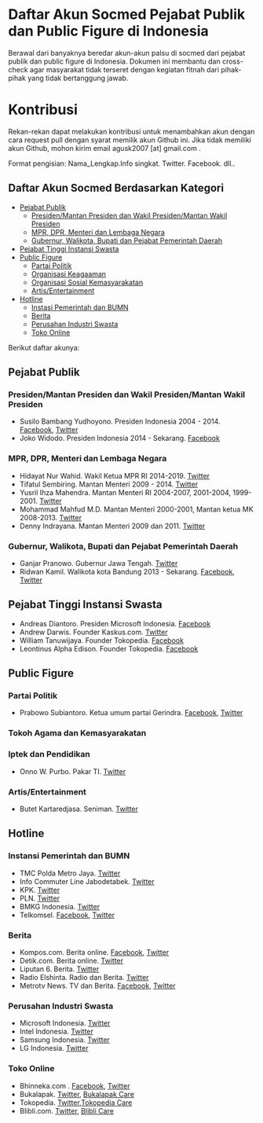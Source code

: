 # Daftar Akun Socmed Pejabat Publik dan Public Figure di Indonesia
Berawal dari banyaknya beredar akun-akun palsu di socmed dari pejabat publik dan public figure di Indonesia. Dokumen ini membantu dan cross-check agar masyarakat tidak terseret dengan kegiatan fitnah dari pihak-pihak yang tidak bertanggung jawab.

# Kontribusi
Rekan-rekan dapat melakukan kontribusi untuk menambahkan akun dengan cara request pull dengan syarat memilik akun Github ini. Jika tidak memiliki akun Github, mohon kirim email agusk2007 [at] gmail.com .

Format pengisian:
Nama_Lengkap.Info singkat. Twitter. Facebook. dll..

## Daftar Akun Socmed Berdasarkan Kategori

- [Pejabat Publik](#pejabat-publik)
  - [Presiden/Mantan Presiden dan Wakil Presiden/Mantan Wakil Presiden](#presidenmantan-presiden-dan-wakil-presidenmantan-wakil-presiden)
  - [MPR, DPR, Menteri dan Lembaga Negara](#MPR,-DPR,-Menteri-dan-Lembaga-Negara)
  - [Gubernur, Walikota, Bupati dan Pejabat Pemerintah Daerah](#Gubernur,-Walikota,-Bupati-dan-Pejabat-Pemerintah-Daerah)
- [Pejabat Tinggi Instansi Swasta](#Pejabat-tinggi-Instansi-Swasta)
- [Public Figure](#public-figure)
  - [Partai Politik](#partai-politik)
  - [Organisasi Keagaaman](#organisasi-keagamaan)
  - [Organisasi Sosial Kemasyarakatan](#organisasi-sosial-kemasyaratan)
  - [Artis/Entertainment](ArtisEntertainment)
- [Hotline](#hotline)
  - [Instasi Pemerintah dan BUMN](#instansi-pemerintah-dan-bumn)
  - [Berita](#berita)
  - [Perusahan Industri Swasta](Perusahan-Industri-Swasta)
  - [Toko Online](#Toko-Online)

Berikut daftar akunya:
## Pejabat Publik

### Presiden/Mantan Presiden dan Wakil Presiden/Mantan Wakil Presiden
- Susilo Bambang Yudhoyono. Presiden Indonesia 2004 - 2014. [Facebook](https://www.facebook.com/SBYudhoyono/), [Twitter](https://twitter.com/sbyudhoyono)
- Joko Widodo. Presiden Indonesia 2014 - Sekarang. [Facebook](https://www.facebook.com/Jokowi/)

### MPR, DPR, Menteri dan Lembaga Negara
- Hidayat Nur Wahid. Wakil Ketua MPR RI 2014-2019. [Twitter](https://twitter.com/hnurwahid)
- Tifatul Sembiring. Mantan Menteri 2009 - 2014. [Twitter](https://twitter.com/tifsembiring)
- Yusril Ihza Mahendra. Mantan Menteri RI 2004-2007, 2001-2004, 1999-2001. [Twitter](https://twitter.com/Yusrilihza_Mhd)
- Mohammad Mahfud M.D. Mantan Menteri 2000-2001, Mantan ketua MK 2008-2013. [Twitter](https://twitter.com/mohmahfudmd)
- Denny Indrayana. Mantan Menteri 2009 dan 2011. [Twitter](https://twitter.com/dennyindrayana)


### Gubernur, Walikota, Bupati dan Pejabat Pemerintah Daerah
- Ganjar Pranowo. Gubernur Jawa Tengah. [Twitter](https://twitter.com/ganjarpranowo)
- Ridwan Kamil. Walikota kota Bandung 2013 - Sekarang. [Facebook](https://www.facebook.com/RKbdg/), [Twitter](https://twitter.com/ridwankamil)


## Pejabat Tinggi Instansi Swasta
- Andreas Diantoro. Presiden Microsoft Indonesia. [Facebook](https://www.facebook.com/andreas.diantoro)
- Andrew Darwis. Founder Kaskus.com. [Twitter](https://twitter.com/adarwis)
- William Tanuwijaya. Founder Tokopedia. [Facebook](https://www.facebook.com/william.tanuwijaya)
- Leontinus Alpha Edison. Founder Tokopedia. [Facebook](https://www.facebook.com/leonpsm)

## Public Figure 

### Partai Politik
- Prabowo Subiantoro. Ketua umum partai Gerindra. [Facebook](https://www.facebook.com/PrabowoSubianto), [Twitter](https://twitter.com/prabowo)


### Tokoh Agama dan Kemasyarakatan


### Iptek dan Pendidikan
- Onno W. Purbo. Pakar TI. [Twitter](https://twitter.com/onnowpurbo)


### Artis/Entertainment
- Butet Kartaredjasa. Seniman. [Twitter](https://twitter.com/masbutet)

## Hotline

### Instansi Pemerintah dan BUMN
- TMC Polda Metro Jaya. [Twitter](https://twitter.com/TMCPoldaMetro)
- Info Commuter Line Jabodetabek. [Twitter](https://twitter.com/CommuterLine)
- KPK. [Twitter](https://twitter.com/KPK_RI)
- PLN. [Twitter](https://twitter.com/pln_123)
- BMKG Indonesia. [Twitter](https://twitter.com/infoBMKG)
- Telkomsel. [Facebook](https://www.facebook.com/telkomsel), [Twitter](https://twitter.com/telkomsel)

### Berita
- Kompos.com. Berita online. [Facebook](https://www.facebook.com/KOMPAScom/), [Twitter](https://twitter.com/kompascom)
- Detik.com. Berita online. [Twitter](https://twitter.com/detikcom)
- Liputan 6. Berita. [Twitter](https://twitter.com/liputan6dotcom)
- Radio Elshinta. Radio dan Berita. [Twitter](https://twitter.com/RadioElshinta)
- Metrotv News. TV dan Berita. [Facebook](https://www.facebook.com/metrotv), [Twitter](https://twitter.com/Metro_TV)

### Perusahan Industri Swasta
- Microsoft Indonesia. [Twitter](https://twitter.com/MicrosoftID)
- Intel Indonesia. [Twitter](https://twitter.com/Intel_Indonesia)
- Samsung Indonesia. [Twitter](https://twitter.com/Samsung_ID)
- LG Indonesia. [Twitter](https://twitter.com/LGEIndonesia)

### Toko Online
- Bhinneka.com . [Facebook](https://www.facebook.com/bhinnekacom), [Twitter](https://twitter.com/bhinneka)
- Bukalapak. [Twitter](https://twitter.com/bukalapak), [Bukalapak Care](https://twitter.com/Billy_Care)
- Tokopedia. [Twitter](https://twitter.com/tokopedia),[Tokopedia Care](https://twitter.com/Tokopediacare)
- Blibli.com. [Twitter](https://twitter.com/bliblidotcom), [Blibli Care](https://twitter.com/BlibliCare)





